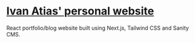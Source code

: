 # [Ivan Atias' personal website](https://www.ivanatias.codes)

React portfolio/blog website built using Next.js, Tailwind CSS and Sanity CMS.
